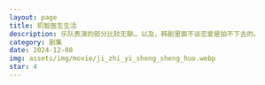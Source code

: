 ```yaml
---
layout: page
title: 机智医生生活
description: 乐队表演的部分比较无聊… 以及，韩剧里面不谈恋爱是拍不下去的。
category: 剧集
date: 2024-12-08
img: assets/img/movie/ji_zhi_yi_sheng_sheng_huo.webp
star: 4
---
```

